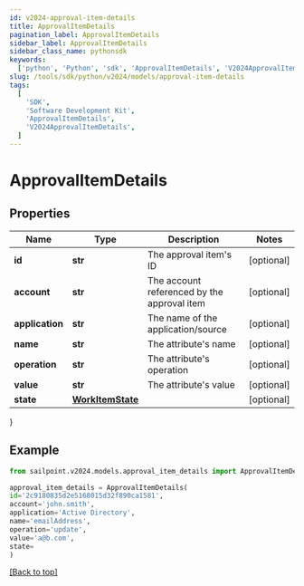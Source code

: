 ```yaml
---
id: v2024-approval-item-details
title: ApprovalItemDetails
pagination_label: ApprovalItemDetails
sidebar_label: ApprovalItemDetails
sidebar_class_name: pythonsdk
keywords:
  ['python', 'Python', 'sdk', 'ApprovalItemDetails', 'V2024ApprovalItemDetails']
slug: /tools/sdk/python/v2024/models/approval-item-details
tags:
  [
    'SDK',
    'Software Development Kit',
    'ApprovalItemDetails',
    'V2024ApprovalItemDetails',
  ]
---
```


# ApprovalItemDetails

## Properties

| Name | Type | Description | Notes |
| --- | --- | --- | --- |
| **id** | **str** | The approval item's ID | [optional] |
| **account** | **str** | The account referenced by the approval item | [optional] |
| **application** | **str** | The name of the application/source | [optional] |
| **name** | **str** | The attribute's name | [optional] |
| **operation** | **str** | The attribute's operation | [optional] |
| **value** | **str** | The attribute's value | [optional] |
| **state** | [**WorkItemState**](work-item-state) |  | [optional] |

}

## Example

```python
from sailpoint.v2024.models.approval_item_details import ApprovalItemDetails

approval_item_details = ApprovalItemDetails(
id='2c9180835d2e5168015d32f890ca1581',
account='john.smith',
application='Active Directory',
name='emailAddress',
operation='update',
value='a@b.com',
state=
)

```

[[Back to top]](#)
